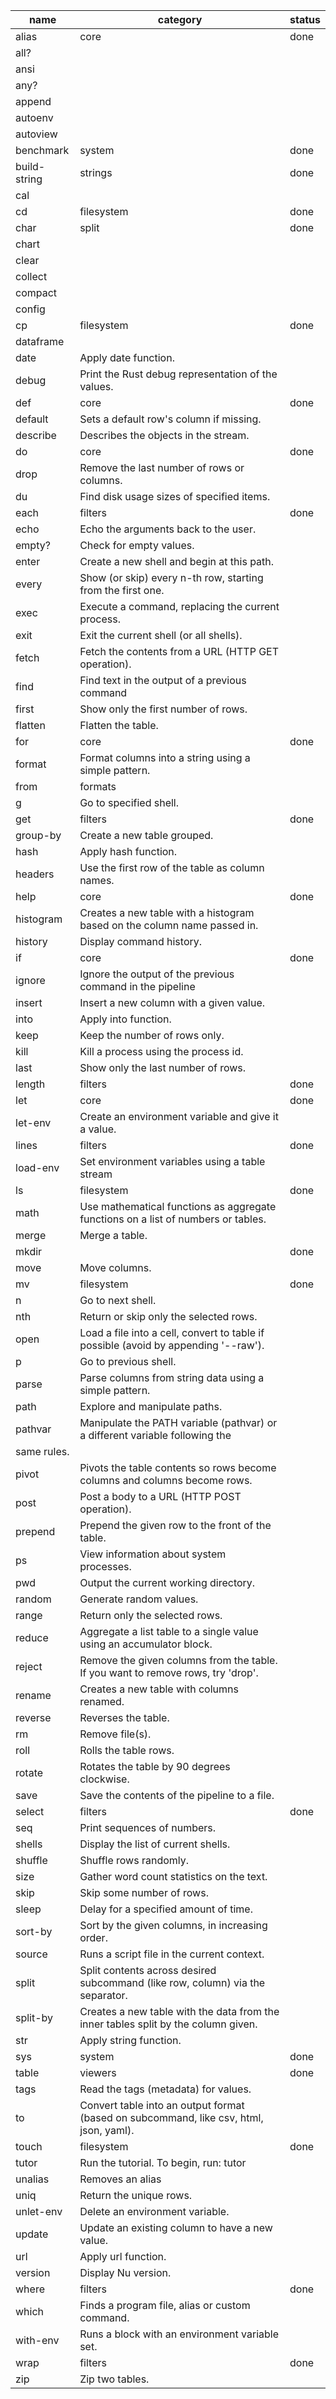 |name|category|status|
|-|-|-|
|alias|core|done|
|all?|||
|ansi|||
|any?|||
|append|||
|autoenv|||
|autoview|||
|benchmark|system|done|
|build-string|strings|done|
|cal|||
|cd|filesystem|done|
|char|split|done|
|chart|||
|clear|||
|collect|||
|compact|||
|config|||
|cp|filesystem|done|
|dataframe|||
|date|Apply date function.||
|debug|Print the Rust debug representation of the values.||
|def|core|done|
|default|Sets a default row&#x27;s column if missing.||
|describe|Describes the objects in the stream.||
|do|core|done|
|drop|Remove the last number of rows or columns.||
|du|Find disk usage sizes of specified items.||
|each|filters|done|
|echo|Echo the arguments back to the user.||
|empty?|Check for empty values.||
|enter|Create a new shell and begin at this path.||
|every|Show (or skip) every n-th row, starting from the first one.||
|exec|Execute a command, replacing the current process.||
|exit|Exit the current shell (or all shells).||
|fetch|Fetch the contents from a URL (HTTP GET operation).||
|find|Find text in the output of a previous command||
|first|Show only the first number of rows.||
|flatten|Flatten the table.||
|for|core|done|
|format|Format columns into a string using a simple pattern.||
|from|formats||
|g|Go to specified shell.||
|get|filters|done|
|group-by|Create a new table grouped.||
|hash|Apply hash function.||
|headers|Use the first row of the table as column names.||
|help|core|done|
|histogram|Creates a new table with a histogram based on the column name passed in.||
|history|Display command history.||
|if|core|done|
|ignore|Ignore the output of the previous command in the pipeline||
|insert|Insert a new column with a given value.||
|into|Apply into function.||
|keep|Keep the number of rows only.||
|kill|Kill a process using the process id.||
|last|Show only the last number of rows.||
|length|filters|done|
|let|core|done|
|let-env|Create an environment variable and give it a value.||
|lines|filters|done|
|load-env|Set environment variables using a table stream||
|ls|filesystem|done|
|math|Use mathematical functions as aggregate functions on a list of numbers or tables.||
|merge|Merge a table.||
|mkdir||done|
|move|Move columns.||
|mv|filesystem|done|
|n|Go to next shell.||
|nth|Return or skip only the selected rows.||
|open|Load a file into a cell, convert to table if possible (avoid by appending &#x27;--raw&#x27;).||
|p|Go to previous shell.||
|parse|Parse columns from string data using a simple pattern.||
|path|Explore and manipulate paths.||
|pathvar|Manipulate the PATH variable (pathvar) or a different variable following the
same rules.||
|pivot|Pivots the table contents so rows become columns and columns become rows.||
|post|Post a body to a URL (HTTP POST operation).||
|prepend|Prepend the given row to the front of the table.||
|ps|View information about system processes.||
|pwd|Output the current working directory.||
|random|Generate random values.||
|range|Return only the selected rows.||
|reduce|Aggregate a list table to a single value using an accumulator block.||
|reject|Remove the given columns from the table. If you want to remove rows, try &#x27;drop&#x27;.||
|rename|Creates a new table with columns renamed.||
|reverse|Reverses the table.||
|rm|Remove file(s).||
|roll|Rolls the table rows.||
|rotate|Rotates the table by 90 degrees clockwise.||
|save|Save the contents of the pipeline to a file.||
|select|filters|done|
|seq|Print sequences of numbers.||
|shells|Display the list of current shells.||
|shuffle|Shuffle rows randomly.||
|size|Gather word count statistics on the text.||
|skip|Skip some number of rows.||
|sleep|Delay for a specified amount of time.||
|sort-by|Sort by the given columns, in increasing order.||
|source|Runs a script file in the current context.||
|split|Split contents across desired subcommand (like row, column) via the separator.||
|split-by|Creates a new table with the data from the inner tables split by the column given.||
|str|Apply string function.||
|sys|system|done|
|table|viewers|done|
|tags|Read the tags (metadata) for values.||
|to|Convert table into an output format (based on subcommand, like csv, html, json, yaml).||
|touch|filesystem|done|
|tutor|Run the tutorial. To begin, run: tutor||
|unalias|Removes an alias||
|uniq|Return the unique rows.||
|unlet-env|Delete an environment variable.||
|update|Update an existing column to have a new value.||
|url|Apply url function.||
|version|Display Nu version.||
|where|filters|done|
|which|Finds a program file, alias or custom command.||
|with-env|Runs a block with an environment variable set.||
|wrap|filters|done|
|zip|Zip two tables.||
